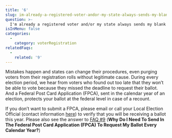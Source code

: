 ```yaml
---
title: '6'
slug: im-already-a-registered-voter-andor-my-state-always-sends-my-blank-ballot
question: >-
  I'm already a registered voter and/or my state always sends my blank ballot, why should I send in the Federal Post Card Application (FPCA)?
isInMenu: false
categories:
  - 
    category: voterRegistration
relatedFaqs:
  - 
    related: '9'
---
```

Mistakes happen and states can change their procedures, even purging voters from their registration rolls without legitimate cause. During every election period, we hear from voters who found out too late that they won’t be able to vote because they missed the deadline to request their ballot. And a Federal Post Card Application (FPCA), sent in the calendar year of an election, protects your ballot at the federal level in case of a recount.

If you don’t want to submit a FPCA, please email or call your Local Election Official (contact information [here](/states)) to verify that you will be receiving a ballot this year. Please also see the answer to [FAQ #9](faqs/9) (**Why Do I Need To Send In The Federal Post Card Application (FPCA) To Request My Ballot Every Calendar Year?**)